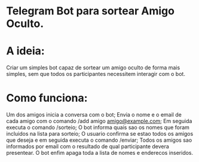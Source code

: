 # Telegram Bot para sortear Amigo Oculto.

# A ideia:

Criar um simples bot capaz de sortear um amigo oculto de forma mais simples, sem que todos os participantes necessitem interagir com o bot.

# Como funciona:

Um dos amigos inicia a conversa com o bot; 
Envia o nome e o email de cada amigo com o  comando /add amigo amigo@example.com;
Em seguida executa o comando /sorteio; 
O bot informa quais sao os nomes que foram incluidos na lista para sorteio; 
O usuario confirma se estao todos os amigos que deseja e em seguida executa o comando /enviar;
Todos os amigos sao informados por email com o resultado de qual participante devera presentear.
O bot enfim apaga toda a lista de nomes e enderecos inseridos.
